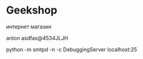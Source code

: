 # Geekshop

интернет магазин

anton
asdfas@4534JLJH

python -m smtpd -n -c DebuggingServer localhost:25
